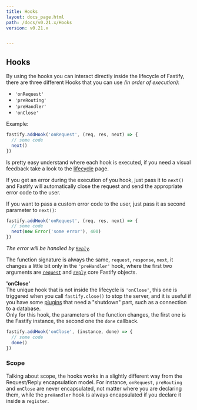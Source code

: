 ```yaml
---
title: Hooks
layout: docs_page.html
path: /docs/v0.21.x/Hooks
version: v0.21.x


---
```


## Hooks

By using the hooks you can interact directly inside the lifecycle of Fastify, there are three different Hooks that you can use *(in order of execution)*:
- `'onRequest'`
- `'preRouting'`
- `'preHandler'`
- `'onClose'`

Example:
```js
fastify.addHook('onRequest', (req, res, next) => {
  // some code
  next()
})
```

Is pretty easy understand where each hook is executed, if you need a visual feedback take a look to the [lifecycle](/docs/v0.21.x/Lifecycle) page.

If you get an error during the execution of you hook, just pass it to `next()` and Fastify will automatically close the request and send the appropriate error code to the user.

If you want to pass a custom error code to the user, just pass it as second parameter to `next()`:
```js
fastify.addHook('onRequest', (req, res, next) => {
  // some code
  next(new Error('some error'), 400)
})
```
*The error will be handled by [`Reply`](/docs/v0.21.x/Reply#errors).*

The function signature is always the same, `request`, `response`, `next`, it changes a little bit only in the `'preHandler'` hook, where the first two arguments are [`request`](/docs/v0.21.x/Request) and [`reply`](/docs/v0.21.x/Reply) core Fastify objects.

<a name="on-close"></a>
**'onClose'**  
The unique hook that is not inside the lifecycle is `'onClose'`, this one is triggered when you call `fastify.close()` to stop the server, and it is useful if you have some [plugins](/docs/v0.21.x/Plugins) that need a "shutdown" part, such as a connection to a database.  
Only for this hook, the parameters of the function changes, the first one is the Fastify instance, the second one the `done` callback.
```js
fastify.addHook('onClose', (instance, done) => {
  // some code
  done()
})
```
<a name="scope"></a>
### Scope
Talking about scope, the hooks works in a slightly different way from the Request/Reply encapsulation model. For instance, `onRequest`, `preRouting` and `onClose` are never encapsulated, not matter where you are declaring them, while the `preHandler` hook is always encapsulated if you declare it inside a `register`.

